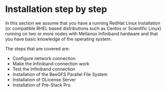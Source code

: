 # Installation step by step

In this section we assume that you have a running RedHat Linux installation \(or compatible RHEL based distributions such as Centos or Scientific Linux\) running on two or more nodes with Mellanox Infiniband hardware and that you have basic knowledge of the operating system.

The steps that are covered are:

* Configure network connection
* Make the Infiniband connection work 
* Test the Infiniband connection 
* Installation of the BeeGFS Parallel File System 
* Installation of OLicense Server
* Installation of Pre-Stack Pro

